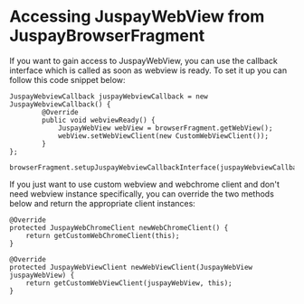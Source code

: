 
# Accessing JuspayWebView from JuspayBrowserFragment

If you want to gain access to JuspayWebView, you can use the callback interface which is called as soon as webview is ready. To set it up you can follow this code snippet below:

```
JuspayWebviewCallback juspayWebviewCallback = new JuspayWebviewCallback() {
        @Override
        public void webviewReady() {
            JuspayWebView webView = browserFragment.getWebView();
            webView.setWebViewClient(new CustomWebViewClient());
        }
};

browserFragment.setupJuspayWebviewCallbackInterface(juspayWebviewCallback);
```
If you just want to use custom webview and webchrome client and don't need webview instance specifically, you can override the two methods below and return the appropriate client instances:

```
@Override
protected JuspayWebChromeClient newWebChromeClient() {
    return getCustomWebChromeClient(this);
}

@Override
protected JuspayWebViewClient newWebViewClient(JuspayWebView juspayWebView) {
    return getCustomWebViewClient(juspayWebView, this);
}
```
